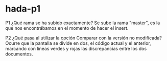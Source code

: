 # hada-p1

P1 ¿Qué rama se ha subido exactamente?
Se sube la rama "master", es la que nos encontrábamos en el momento de hacer el insert.

P2 ¿Qué pasa al utilizar la opción Comparar con la versión no modificada?
Ocurre que la pantalla se divide en dos, el código actual y el anterior, marcando con líneas verdes y rojas las discrepancias entre
los dos documentos.
